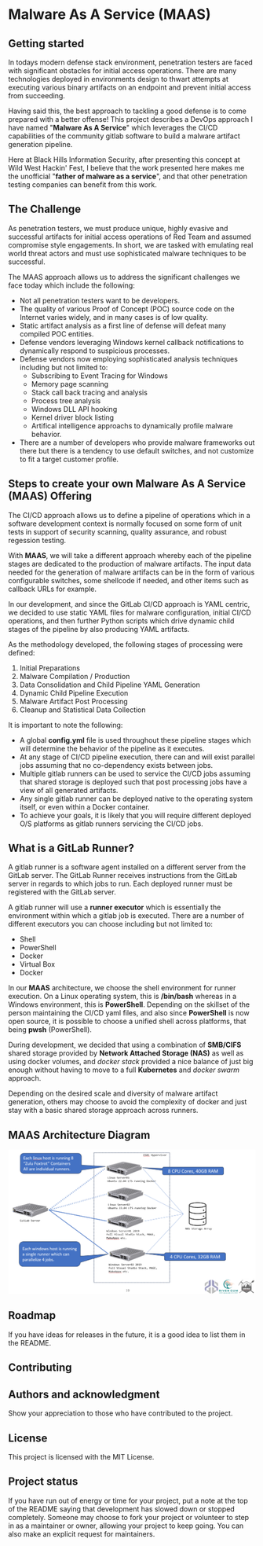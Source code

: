 # Malware As A Service (MAAS)

## Getting started

In todays modern defense stack environment, penetration testers are faced with significant obstacles for initial access operations. There are many technologies deployed in environments design to thwart attempts at executing various binary artifacts on an endpoint and prevent initial access from succeeding.

Having said this, the best approach to tackling a good defense is to come prepared with a better offense!  This project describes a DevOps approach I have named "**Malware As A Service**" which leverages the CI/CD capabilities of the community gitlab software to build a malware artifact generation pipeline.

Here at Black Hills Information Security, after presenting this concept at Wild West Hackin' Fest, I believe that the work presented here makes me the unofficial "**father of malware as a service**", and that other penetration testing companies can benefit from this work.


## The Challenge

As penetration testers, we must produce unique, highly evasive and successful artifacts for initial access operations of Red Team and assumed compromise style engagements. In short, we are tasked with emulating real world threat actors and must use sophisticated malware techniques to be successful.

The MAAS approach allows us to address the significant challenges we face today which include the following:
* Not all penetration testers want to be developers.
* The quality of various Proof of Concept (POC) source code on the Internet varies widely, and in many cases is of low quality.
* Static artifact analysis as a first line of defense will defeat many compiled POC entities.
* Defense vendors leveraging Windows kernel callback notifications to dynamically respond to suspicious processes.
* Defense vendors now employing sophisticated analysis techniques including but not limited to:
    * Subscribing to Event Tracing for Windows
    * Memory page scanning
    * Stack call back tracing and analysis
    * Process tree analysis
    * Windows DLL API hooking
    * Kernel driver block listing
    * Artifical intelligence approachs to dynamically profile malware behavior.
* There are a number of developers who provide malware frameworks out there but there is a tendency to use default switches, and not customize to fit a target customer profile.

## Steps to create your own Malware As A Service (MAAS) Offering

The CI/CD approach allows us to define a pipeline of operations which in a software development context is normally focused on some form of unit tests in support of security scanning, quality assurance, and robust regession testing.

With **MAAS**, we will take a different approach whereby each of the pipeline stages are dedicated to the production of malware artifacts. The input data needed for the generation of malware artifacts can be in the form of various configurable switches, some shellcode if needed, and other items such as callback URLs for example. 

In our development, and since the GitLab CI/CD approach is YAML centric, we decided to use static YAML files for malware configuration, initial CI/CD operations, and then further Python scripts which drive dynamic child stages of the pipeline by also producing YAML artifacts.

As the methodology developed, the following stages of processing were defined:
1. Initial Preparations
2. Malware Compilation / Production
3. Data Consolidation and Child Pipeline YAML Generation
4. Dynamic Child Pipeline Execution
5. Malware Artifact Post Processing
6. Cleanup and Statistical Data Collection

It is important to note the following:
* A global **config.yml** file is used throughout these pipeline stages which will determine the behavior of the pipeline as it executes.
* At any stage of CI/CD pipeline execution, there can and will exist parallel jobs assuming that no co-dependency exists between jobs.
* Multiple gitlab runners can be used to service the CI/CD jobs assuming that shared storage is deployed such that post processing jobs have a view of all generated artifacts.
* Any single gitlab runner can be deployed native to the operating system itself, or even within a Docker container.
* To achieve your goals, it is likely that you will require different deployed O/S platforms as gitlab runners servicing the CI/CD jobs.

## What is a GitLab Runner?

 A gitlab runner is a software agent installed on a different server from the GitLab server. The GitLab Runner receives instructions from the GitLab server in regards to which jobs to run. Each deployed runner must be registered with the GitLab server.

 A gitlab runner will use a **runner executor** which is essentially the environment within which a gitlab job is executed.  There are a number of different executors you can choose including but not limited to:
 * Shell
 * PowerShell
 * Docker
 * Virtual Box
 * Docker

In our **MAAS** architecture, we choose the shell environment for runner execution. On a Linux operating system, this is **/bin/bash** whereas in a Windows environment, this is **PowerShell**. Depending on the skillset of the person maintaining the CI/CD yaml files, and also since **PowerShell** is now open source, it is possible to choose a unified shell across platforms, that being **pwsh** (PowerShell).

During development, we decided that using a combination of **SMB/CIFS** shared storage provided by **Network Attached Storage (NAS)** as well as using docker volumes, and *docker stack* provided a nice balance of just big enough without having to move to a full **Kubernetes** and *docker swarm* approach.

Depending on the desired scale and diversity of malware artifact generation, others may choose to avoid the complexity of docker and just stay with a basic shared storage approach across runners.

## MAAS Architecture Diagram

![Alt text](image.png)

## Roadmap
If you have ideas for releases in the future, it is a good idea to list them in the README.

## Contributing


## Authors and acknowledgment
Show your appreciation to those who have contributed to the project.

## License
This project is licensed with the MIT License.

## Project status
If you have run out of energy or time for your project, put a note at the top of the README saying that development has slowed down or stopped completely. Someone may choose to fork your project or volunteer to step in as a maintainer or owner, allowing your project to keep going. You can also make an explicit request for maintainers.
